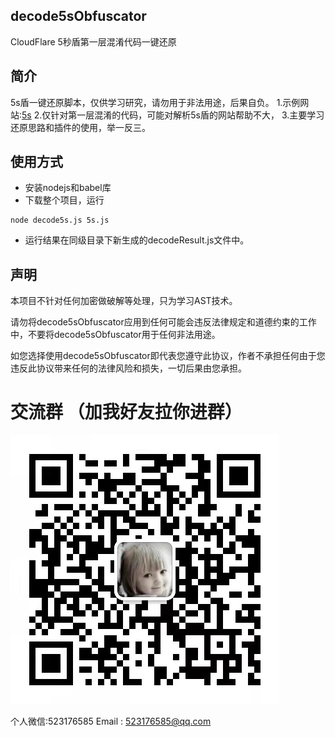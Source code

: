 ## decode5sObfuscator
CloudFlare 5秒盾第一层混淆代码一键还原

## 简介

5s盾一键还原脚本，仅供学习研究，请勿用于非法用途，后果自负。
1.示例网站:[5s]([https://github.com/cilame/v_jstools](https://www.e-food.gr/))
2.仅针对第一层混淆的代码，可能对解析5s盾的网站帮助不大，
3.主要学习还原思路和插件的使用，举一反三。

## 使用方式

+ 安装nodejs和babel库
+ 下载整个项目，运行
```shell
node decode5s.js 5s.js
```

+ 运行结果在同级目录下新生成的decodeResult.js文件中。


## 声明

本项目不针对任何加密做破解等处理，只为学习AST技术。

请勿将decode5sObfuscator应用到任何可能会违反法律规定和道德约束的工作中，不要将decode5sObfuscator用于任何非法用途。

如您选择使用decode5sObfuscator即代表您遵守此协议，作者不承担任何由于您违反此协议带来任何的法律风险和损失，一切后果由您承担。



# 交流群 （加我好友拉你进群）

![Test](https://github.com/Tsaiboss/ControlFlow/blob/main/QR%20code/%E5%BE%AE%E4%BF%A1%E5%8F%B7.jpg) 

个人微信:523176585
Email : 523176585@qq.com


